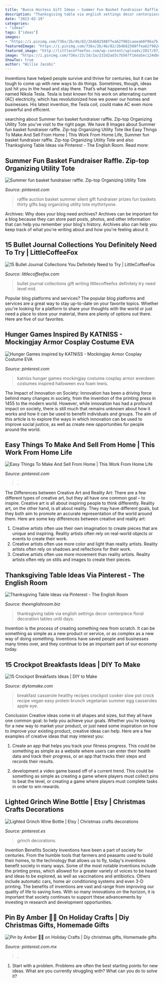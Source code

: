 ```yaml
---
title: "Bunco Hostess Gift Ideas ~ Summer Fun Basket Fundraiser Raffle. Zip-top Organizing Utility Tote"
description: "Thanksgiving table via english settings decor centerpiece floral decoration tables until days"
date: "2023-02-19"
categories:
- "ideas"
tags: ["ideas"]
images:
- "https://i.pinimg.com/736x/2b/4b/82/2b4b82508ffea62f902caeeab0f96a7b.jpg"
featuredImage: "https://i.pinimg.com/736x/2b/4b/82/2b4b82508ffea62f902caeeab0f96a7b.jpg"
featured_image: "http://littlecoffeefox.com/wp-content/uploads/2017/07/DSCN0283.jpg"
image: "https://i.pinimg.com/736x/23/2d/2a/232d2ad3c7b567f16da5ec124dbdbcfc--raffle-prizes-raffle-ideas.jpg"
ShowToc: true
author: "Willie Jacobi"
---
```



Inventions have helped people survive and thrive for centuries, but it can be tough to come up with new ways to do things. Sometimes, though, ideas just hit you in the head and stay there. That’s what happened to a man named Nikola Tesla. Tesla is best known for his work on alternating current (AC) electricity, which has revolutionized how we power our homes and businesses. His latest invention, the Tesla coil, could make AC even more powerful and efficient.

	

		
searching about Summer fun basket fundraiser raffle. Zip-top Organizing Utility Tote you've visit to the right page. We have 8 Images about Summer fun basket fundraiser raffle. Zip-top Organizing Utility Tote like Easy Things To Make And Sell From Home | This Work From Home Life, Summer fun basket fundraiser raffle. Zip-top Organizing Utility Tote and also Thanksgiving Table Ideas via Pinterest - The English Room. Read more:
		
    
## Summer Fun Basket Fundraiser Raffle. Zip-top Organizing Utility Tote

<img loading=lazy src="https://i.pinimg.com/736x/23/2d/2a/232d2ad3c7b567f16da5ec124dbdbcfc--raffle-prizes-raffle-ideas.jpg" onerror="this.onerror=null;this.src='https://tse2.mm.bing.net/th?id=OIP.fF-x96KHIXuMGAyiZAR0rwHaJ3&amp;pid=15.1';" alt="Summer fun basket fundraiser raffle. Zip-top Organizing Utility Tote">

_Source: pinterest.com_

>raffle auction basket summer silent gift fundraiser prizes fun baskets thirty gifts bag organizing utility tote mythirtyone. 

	

Archives: Why does your blog need archives?
Archives can be important for a blog because they can store past posts, photos, and other information that can help you remember your blog's history. Archives also can help you keep track of what you're writing about and how you're feeling about it.

    
## 15 Bullet Journal Collections You Definitely Need To Try | LittleCoffeeFox

<img loading=lazy src="http://littlecoffeefox.com/wp-content/uploads/2017/07/DSCN0283.jpg" onerror="this.onerror=null;this.src='https://tse1.mm.bing.net/th?id=OIP.UUe7NLgDxC4mMWa7Tf-u6wHaF7&amp;pid=15.1';" alt="15 Bullet Journal Collections You Definitely Need to Try | LittleCoffeeFox">

_Source: littlecoffeefox.com_

>bullet journal collections gift writing littlecoffeefox definitely try need level mid. 

	

Popular blog platforms and services?
The popular blog platforms and services are a great way to stay up-to-date on your favorite topics. Whether you're looking for a platform to share your thoughts with the world or just need a place to store your material, there are plenty of options out there. Here are five of our favorites.

    
## Hunger Games Inspired By KATNISS - Mockingjay Armor Cosplay Costume EVA

<img loading=lazy src="https://i.pinimg.com/736x/2b/4b/82/2b4b82508ffea62f902caeeab0f96a7b.jpg" onerror="this.onerror=null;this.src='https://tse3.mm.bing.net/th?id=OIP.mOtg6e4oWKut-OuBPfVafgHaLH&amp;pid=15.1';" alt="Hunger Games inspired by KATNISS - Mockingjay Armor Cosplay Costume EVA">

_Source: pinterest.com_

>katniss hunger games mockingjay costume cosplay armor everdeen costumes inspired halloween eva foam lewis. 

	

The Impact of Innovation on Society:
Innovation has been a driving force behind many changes in society, from the invention of the printing press in 1455 to the modern world. However, while innovation has had a profound impact on society, there is still much that remains unknown about how it works and how it can be used to benefit individuals and groups. The aim of this article is to explore the ways in which innovation can be used to improve social justice, as well as create new opportunities for people around the world.

    
## Easy Things To Make And Sell From Home | This Work From Home Life

<img loading=lazy src="https://i.pinimg.com/736x/38/7a/89/387a897c877412b5841bfb2cd1ad1ddf.jpg" onerror="this.onerror=null;this.src='https://tse4.mm.bing.net/th?id=OIP.Hkuowybd8G_GtfbuGIynhAHaNb&amp;pid=15.1';" alt="Easy Things To Make And Sell From Home | This Work From Home Life">

_Source: pinterest.com_

>. 

	

The Differences between Creative Art and Reality Art: There are a few different types of creative art, but they all have one common goal – to inspire.
Creative art is all about inspiring people to think differently. Reality art, on the other hand, is all about reality. They may have different goals, but they both aim to promote an accurate representation of the world around them. Here are some key differences between creative and reality art: 
1) Creative artists often use their own imagination to create pieces that are unique and inspiring. Reality artists often rely on real-world objects or events to create their work. 
2) Creative artists often use more color and light than reality artists. Reality artists often rely on shadows and reflections for their work. 
3) Creative artists often use more movement than reality artists. Reality artists often rely on stills and images to create their pieces.

    
## Thanksgiving Table Ideas Via Pinterest - The English Room

<img loading=lazy src="http://www.theenglishroom.biz/wp-content/uploads/2013/11/aa2d187c4efac145f1a8e533ff36e791.jpg" onerror="this.onerror=null;this.src='https://tse1.mm.bing.net/th?id=OIP.1JG7Kq23mtdlYcwqL3wjtQHaJD&amp;pid=15.1';" alt="Thanksgiving Table Ideas via Pinterest - The English Room">

_Source: theenglishroom.biz_

>thanksgiving table via english settings decor centerpiece floral decoration tables until days. 

	

Invention is the process of creating something new from scratch. It can be something as simple as a new product or service, or as complex as a new way of doing something. Inventions have saved people and businesses many times over, and they continue to be an important part of our economy today.

    
## 15 Crockpot Breakfasts Ideas | DIY To Make

<img loading=lazy src="http://www.diytomake.com/wp-content/uploads/2015/12/Healthy-Breakfast-Casserole-Crockpot-Recipe.jpg" onerror="this.onerror=null;this.src='https://tse4.mm.bing.net/th?id=OIP.KOB3q4UdbTs94gUNXKyESAHaLM&amp;pid=15.1';" alt="15 Crockpot Breakfasts Ideas | DIY to Make">

_Source: diytomake.com_

>breakfast casserole healthy recipes crockpot cooker slow pot crock recipe vegan easy protein brunch vegetarian summer egg casseroles apple eye. 

	

Conclusion
Creative ideas come in all shapes and sizes, but they all have one common goal: to help you achieve your goals. Whether you're looking for a new way to market your product, or just need some inspiration on how to improve your existing product, creative ideas can help. Here are a few examples of creative ideas that may interest you: 
1. Create an app that helps you track your fitness progress. This could be something as simple as a website where users can enter their health data and track their progress, or an app that tracks their steps and records their results.

2. development a video game based off of a current trend. This could be something as simple as creating a game where players must collect pins to beat the level, or creating a game where players must complete tasks in order to win rewards.


    
## Lighted Grinch Wine Bottle | Etsy | Christmas Crafts Decorations

<img loading=lazy src="https://i.pinimg.com/736x/5a/26/51/5a26513dbd6d6ecb50aa8cdde489063a.jpg" onerror="this.onerror=null;this.src='https://tse2.mm.bing.net/th?id=OIP.SG3VXqiASXOhPWdmTYgmLwHaKW&amp;pid=15.1';" alt="Lighted Grinch Wine Bottle | Etsy | Christmas crafts decorations">

_Source: pinterest.es_

>grinch decorations. 

	

Invention Benefits Society
Inventions have been a part of society for centuries. From the humble tools that farmers and peasants used to build their homes, to the technology that allows us to fly, today's inventions benefit society in many ways. 
Some of the most notable inventions include the printing press, which allowed for a greater variety of voices to be heard and ideas to be explored, as well as vaccinations and antibiotics. Others include automatic cars, home air conditioning systems and even 3-D printing. 
The benefits of inventions are vast and range from improving our quality of life to saving lives. With so many innovations on the horizon, it is important that society continues to support these advancements by investing in research and development opportunities.

    
## Pin By Amber 💋💪 On Holiday Crafts | Diy Christmas Gifts, Homemade Gifts

<img loading=lazy src="https://i.pinimg.com/originals/3a/98/1d/3a981dd753de134d8cc6c96deeb62d15.jpg" onerror="this.onerror=null;this.src='https://tse1.mm.bing.net/th?id=OIP.OX1sVasIQB7AOVCoNbQc8gHaLH&amp;pid=15.1';" alt="Pin by Amber 💋💪 on Holiday Crafts | Diy christmas gifts, Homemade gifts">

_Source: pinterest.com.mx_

>. 

	

1. Start with a problem. Problems are often the best starting points for new ideas. What are you currently struggling with? What can you do to solve it? 

